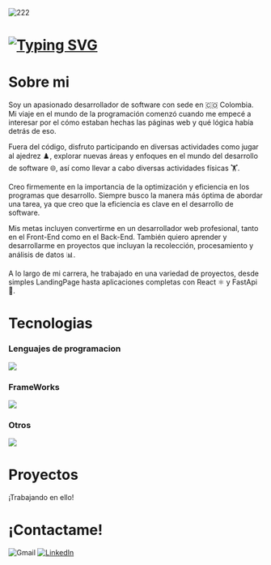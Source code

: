 
![222](https://github.com/FaridBustos/FaridBustos/assets/125108687/aa403001-81ef-4320-b6c4-59be1b5b6a01)

<h1 aling="center">
    <a href="https://git.io/typing-svg"><img src="https://readme-typing-svg.demolab.com?font=DM+Sans&size=40&duration=4000&pause=1000&color=78A3D4&random=false&width=500&height=80&lines=%C2%A1Hola!+%F0%9F%91%8B;Soy+Farid+Bustos." alt="Typing SVG" /></a>
</h1>


<h1>Sobre mi</h1>

Soy un apasionado desarrollador de software con sede en 🇨🇴 Colombia. Mi viaje en el mundo de la programación comenzó cuando me empecé a interesar por el cómo estaban hechas las páginas web y qué lógica había detrás de eso.

Fuera del código, disfruto participando en diversas actividades como jugar al ajedrez ♟️, explorar nuevas áreas y enfoques en el mundo del desarrollo de software 🌐, así como llevar a cabo diversas actividades físicas 🏋️. 

Creo firmemente en la importancia de la optimización y eficiencia en los programas que desarrollo. Siempre busco la manera más óptima de abordar una tarea, ya que creo que la eficiencia es clave en el desarrollo de software.

Mis metas incluyen convertirme en un desarrollador web profesional, tanto en el Front-End como en el Back-End. También quiero aprender y desarrollarme en proyectos que incluyan la recolección, procesamiento y análisis de datos 📊.

A lo largo de mi carrera, he trabajado en una variedad de proyectos, desde simples LandingPage hasta aplicaciones completas con React ⚛️ y FastApi 🚀.

<h1>Tecnologias</h1>

<h3>Lenguajes de programacion</h3>
<img src="https://skillicons.dev/icons?i=cpp,java,js,py,r" />

<h3>FrameWorks</h3>
<img src="https://skillicons.dev/icons?i=fastapi,react,tailwind" />

<h3>Otros</h3>
<img src="https://skillicons.dev/icons?i=html,css,vscode,git" />

<h1 >Proyectos</h1>
<p>¡Trabajando en ello!</p>

<h1 >¡Contactame!</h1>
<div aling="center">
    <img src="https://img.shields.io/badge/Gmail-FaridBustoc@gmail.com-000?labelColor=fff&style=flat&logo=Gmail&logoColor=eb4235" alt="Gmail" />
    <a href="https://www.linkedin.com/in/farid-bustos/"><img src="https://img.shields.io/badge/LinkedIn-Farid%20Bustos-000?labelColor=fff&style=flat&logo=linkedin&logoColor=0a67c3&link=https://www.linkedin.com/in/farid-bustos/" alt="LinkedIn" /></a>    
</div>
